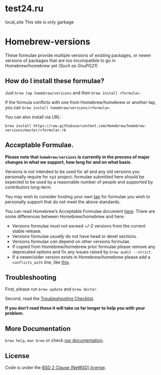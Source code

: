 # test24.ru
local_site
This site is only garbage 
# Homebrew-versions

These formulae provide multiple versions of existing packages, or  newer versions of packages that are too incompatible to go in Homebrew/homebrew yet *(Such as GnuPG21)*.

## How do I install these formulae?

Just `brew tap homebrew/versions` and then `brew install <formula>`.

If the formula conflicts with one from Homebrew/homebrew or another tap, you can `brew install homebrew/versions/<formula>`.

You can also install via URL:

```
brew install https://raw.githubusercontent.com/Homebrew/homebrew-versions/master/<formula>.rb
```

## Acceptable Formulae.

**Please note that `homebrew/versions` is currently in the process of major changes in what we support, how long for and on what basis.**

Versions is not intended to be used for all and any old versions you personally require for xyz project; formulae submitted here should be expected to be used by a reasonable number of people and supported by contributors long-term.

You may wish to consider hosting your own [tap](https://github.com/Homebrew/homebrew/blob/master/share/doc/homebrew/How-to-Create-and-Maintain-a-Tap.md) for formulae you wish to personally support that do not meet the above standards.

You can read Homebrew’s Acceptable Formulae document [here](https://github.com/Homebrew/homebrew/blob/master/share/doc/homebrew/Acceptable-Formulae.md). There are some differences between Homebrew/homebrew and here:

* Versions formulae *must* not exceed +/-2 versions from the current stable release.
* Versions formulae *usually* do not have head or devel sections.
* Versions formulae *can* depend on other versions formulae.
* If copied from Homebrew/homebrew prior formulae please remove any deprecated options and fix any issues raised by `brew audit --strict`.
* If a newer/older version exists in Homebrew/homebrew please add a `conflicts_with` line, like [this](https://github.com/Homebrew/homebrew-versions/commit/c70582a2055ea6649cc1974076f57001f8c471a3).

## Troubleshooting
First, please run `brew update` and `brew doctor`.

Second, read the [Troubleshooting Checklist](https://github.com/Homebrew/homebrew/blob/master/share/doc/homebrew/Troubleshooting.md#troubleshooting).

**If you don’t read these it will take us far longer to help you with your problem.**

## More Documentation

`brew help`, `man brew` or check [our documentation](https://github.com/Homebrew/homebrew/tree/master/share/doc/homebrew#readme).

## License
Code is under the [BSD 2 Clause (NetBSD) license](https://github.com/Homebrew/homebrew/tree/master/LICENSE.txt).
